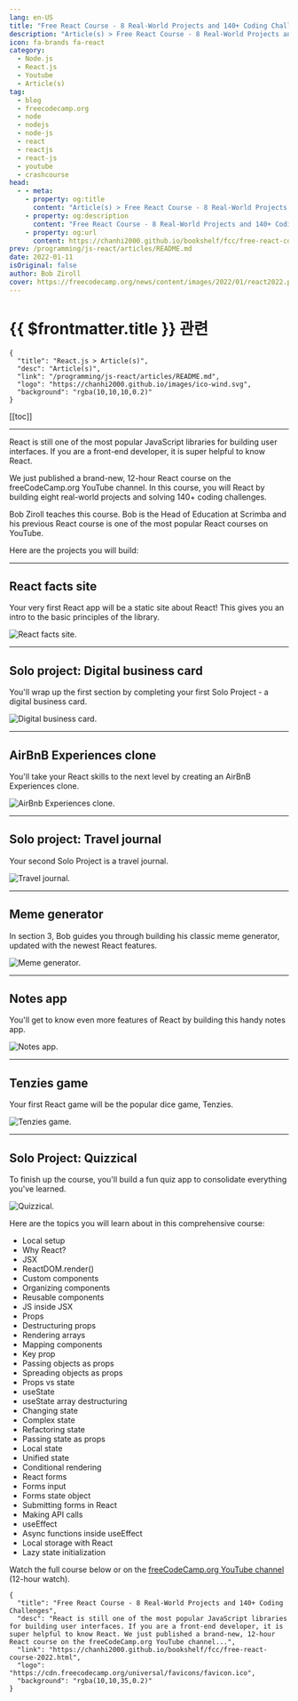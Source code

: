 ```yaml
---
lang: en-US
title: "Free React Course - 8 Real-World Projects and 140+ Coding Challenges"
description: "Article(s) > Free React Course - 8 Real-World Projects and 140+ Coding Challenges"
icon: fa-brands fa-react
category:
  - Node.js
  - React.js
  - Youtube
  - Article(s)
tag:
  - blog
  - freecodecamp.org
  - node
  - nodejs
  - node-js
  - react
  - reactjs
  - react-js
  - youtube
  - crashcourse
head:
  - - meta:
    - property: og:title
      content: "Article(s) > Free React Course - 8 Real-World Projects and 140+ Coding Challenges"
    - property: og:description
      content: "Free React Course - 8 Real-World Projects and 140+ Coding Challenges"
    - property: og:url
      content: https://chanhi2000.github.io/bookshelf/fcc/free-react-course-2022.html
prev: /programming/js-react/articles/README.md
date: 2022-01-11
isOriginal: false
author: Bob Ziroll
cover: https://freecodecamp.org/news/content/images/2022/01/react2022.png
---
```


# {{ $frontmatter.title }} 관련

```component VPCard
{
  "title": "React.js > Article(s)",
  "desc": "Article(s)",
  "link": "/programming/js-react/articles/README.md",
  "logo": "https://chanhi2000.github.io/images/ico-wind.svg",
  "background": "rgba(10,10,10,0.2)"
}
```

[[toc]]

---

<SiteInfo
  name="Free React Course - 8 Real-World Projects and 140+ Coding Challenges"
  desc="React is still one of the most popular JavaScript libraries for building user interfaces. If you are a front-end developer, it is super helpful to know React. We just published a brand-new, 12-hour React course on the freeCodeCamp.org YouTube channel..."
  url="https://freecodecamp.org/news/free-react-course-2022"
  logo="https://cdn.freecodecamp.org/universal/favicons/favicon.ico"
  preview="https://freecodecamp.org/news/content/images/2022/01/react2022.png"/>

React is still one of the most popular JavaScript libraries for building user interfaces. If you are a front-end developer, it is super helpful to know React.

We just published a brand-new, 12-hour React course on the freeCodeCamp.org YouTube channel. In this course, you will React by building eight real-world projects and solving 140+ coding challenges.

Bob Ziroll teaches this course. Bob is the Head of Education at Scrimba and his previous React course is one of the most popular React courses on YouTube.

Here are the projects you will build:

---

## React facts site

Your very first React app will be a static site about React! This gives you an intro to the basic principles of the library.

![React facts site.](https://scrimba.ams3.digitaloceanspaces.com/assets/emails/reactv2/projects/ReactFacts.jpg)

---

## Solo project: Digital business card

You'll wrap up the first section by completing your first Solo Project - a digital business card.

![Digital business card.](https://scrimba.ams3.digitaloceanspaces.com/assets/emails/reactv2/projects/BusinessCard.jpg)

---

## AirBnB Experiences clone

You'll take your React skills to the next level by creating an AirBnB Experiences clone.

![AirBnb Experiences clone.](https://scrimba.ams3.digitaloceanspaces.com/assets/emails/reactv2/projects/AirBnB.jpg)

---

## Solo project: Travel journal

Your second Solo Project is a travel journal.

![Travel journal.](https://scrimba.ams3.digitaloceanspaces.com/assets/emails/reactv2/projects/TravelJournal.jpg)

---

## Meme generator

In section 3, Bob guides you through building his classic meme generator, updated with the newest React features.

![Meme generator.](https://scrimba.ams3.digitaloceanspaces.com/assets/emails/reactv2/projects/MemeGen.jpg)

---

## Notes app

You'll get to know even more features of React by building this handy notes app.

![Notes app.](https://scrimba.ams3.digitaloceanspaces.com/assets/emails/reactv2/projects/Markdown.jpg)

---

## Tenzies game

Your first React game will be the popular dice game, Tenzies.

![Tenzies game.](https://scrimba.ams3.digitaloceanspaces.com/assets/emails/reactv2/projects/Tenzies.jpg)

---

## Solo Project: Quizzical

To finish up the course, you'll build a fun quiz app to consolidate everything you've learned.

![Quizzical.](https://scrimba.ams3.digitaloceanspaces.com/assets/emails/reactv2/projects/Quizzical.jpg)

Here are the topics you will learn about in this comprehensive course:

- Local setup
- Why React?
- JSX
- ReactDOM.render()
- Custom components
- Organizing components
- Reusable components
- JS inside JSX
- Props
- Destructuring props
- Rendering arrays
- Mapping components
- Key prop
- Passing objects as props
- Spreading objects as props
- Props vs state
- useState
- useState array destructuring
- Changing state
- Complex state
- Refactoring state
- Passing state as props
- Local state
- Unified state
- Conditional rendering
- React forms
- Forms input
- Forms state object
- Submitting forms in React
- Making API calls
- useEffect
- Async functions inside useEffect
- Local storage with React
- Lazy state initialization

Watch the full course below or on the [<VPIcon icon="fa-brands fa-youtube"/>freeCodeCamp.org YouTube channel](https://youtu.be/bMknfKXIFA8) (12-hour watch).

<VidStack src="youtube/bMknfKXIFA8" />

<!-- TODO: add ARTICLE CARD -->
```component VPCard
{
  "title": "Free React Course - 8 Real-World Projects and 140+ Coding Challenges",
  "desc": "React is still one of the most popular JavaScript libraries for building user interfaces. If you are a front-end developer, it is super helpful to know React. We just published a brand-new, 12-hour React course on the freeCodeCamp.org YouTube channel...",
  "link": "https://chanhi2000.github.io/bookshelf/fcc/free-react-course-2022.html",
  "logo": "https://cdn.freecodecamp.org/universal/favicons/favicon.ico",
  "background": "rgba(10,10,35,0.2)"
}
```